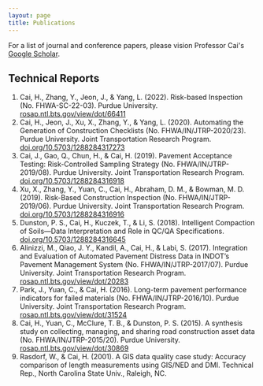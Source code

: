 ```yaml
---
layout: page
title: Publications
---
```


For a list of journal and conference papers, please vision Professor Cai's [Google Scholar](https://scholar.google.com/citations?hl=en&user=ENmBLQgAAAAJ).<br>

## Technical Reports
<ol>
  <li>
    Cai, H., Zhang, Y., Jeon, J., & Yang, L. (2022). Risk-based Inspection (No. FHWA-SC-22-03). Purdue University. 
    <a href="https://rosap.ntl.bts.gov/view/dot/66411" target="_blank">rosap.ntl.bts.gov/view/dot/66411</a>
  </li>
  <li>
    Cai, H., Jeon, J., Xu, X., Zhang, Y., & Yang, L. (2020). Automating the Generation of Construction Checklists (No. FHWA/IN/JTRP-2020/23). Purdue University. Joint Transportation Research Program. 
    <a href="https://doi.org/10.5703/1288284317273" target="_blank">doi.org/10.5703/1288284317273</a>
  </li>
  <li>
    Cai, J., Gao, Q., Chun, H., & Cai, H. (2019). Pavement Acceptance Testing: Risk-Controlled Sampling Strategy (No. FHWA/IN/JTRP-2019/08). Purdue University. Joint Transportation Research Program. 
    <a href="https://doi.org/10.5703/1288284316918" target="_blank">doi.org/10.5703/1288284316918</a>
  </li>
  <li>
    Xu, X., Zhang, Y., Yuan, C., Cai, H., Abraham, D. M., & Bowman, M. D. (2019). Risk-Based Construction Inspection (No. FHWA/IN/JTRP-2019/06). Purdue University. Joint Transportation Research Program. 
    <a href="https://doi.org/10.5703/1288284316916" target="_blank">doi.org/10.5703/1288284316916</a>
  </li>
  <li>
    Dunston, P. S., Cai, H., Kuczek, T., & Li, S. (2018). Intelligent Compaction of Soils—Data Interpretation and Role in QC/QA Specifications. 
    <a href="https://doi.org/10.5703/1288284316645" target="_blank">doi.org/10.5703/1288284316645</a>
  </li>
  <li>
    Alinizzi, M., Qiao, J. Y., Kandil, A., Cai, H., & Labi, S. (2017). Integration and Evaluation of Automated Pavement Distress Data in INDOT’s Pavement Management System (No. FHWA/IN/JTRP-2017/07). Purdue University. Joint Transportation Research Program. 
    <a href="https://rosap.ntl.bts.gov/view/dot/20283" target="_blank">rosap.ntl.bts.gov/view/dot/20283</a>
  </li>
  <li>
    Park, J., Yuan, C., & Cai, H. (2016). Long-term pavement performance indicators for failed materials (No. FHWA/IN/JTRP-2016/10). Purdue University. Joint Transportation Research Program. 
    <a href="https://rosap.ntl.bts.gov/view/dot/31524" target="_blank">rosap.ntl.bts.gov/view/dot/31524</a>
  </li>
  <li>
    Cai, H., Yuan, C., McClure, T. B., & Dunston, P. S. (2015). A synthesis study on collecting, managing, and sharing road construction asset data (No. FHWA/IN/JTRP-2015/20). Purdue University. 
    <a href="https://rosap.ntl.bts.gov/view/dot/30869" target="_blank">rosap.ntl.bts.gov/view/dot/30869</a>
  </li>
  <li>
    Rasdorf, W., & Cai, H. (2001). A GIS data quality case study: Accuracy comparison of length measurements using GIS/NED and DMI. Technical Rep., North Carolina State Univ., Raleigh, NC.
  </li>
</ol>
